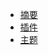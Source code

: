 <!-- VS Code 目录 -->

* [摘要](IDE/VSCode/README)
* [插件](IDE/VSCode/plugin)
* [主题](IDE/VSCode/themes)

